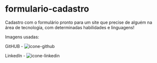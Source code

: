 # formulario-cadastro

Cadastro com o formulário pronto para um site que precise de alguém na área de tecnologia, com determinadas habilidades e linguagens!

Imagens usadas:

GitHUB - ![icone-github](https://user-images.githubusercontent.com/96895762/151384044-80bd26ec-3f42-45ba-a95f-cb96ca2c56da.png)

LinkedIn - ![icone-linkedin](https://user-images.githubusercontent.com/96895762/151384048-a22ccd58-e121-4e90-9fad-1f60c4b9d3f3.png)
